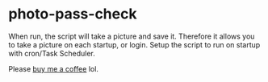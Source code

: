 # photo-pass-check

When run, the script will take a picture and save it. 
Therefore it allows you to take a picture on each startup, or login.
Setup the script to run on startup with cron/Task Scheduler.

Please [buy me a coffee](https://www.buymeacoffee.com/pt420) lol. 




